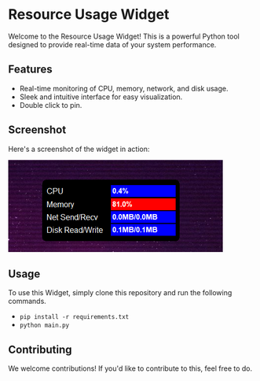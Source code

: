 # Resource Usage Widget

Welcome to the Resource Usage Widget! This is a powerful Python tool designed to provide real-time data of your system performance.

## Features

- Real-time monitoring of CPU, memory, network, and disk usage.
- Sleek and intuitive interface for easy visualization.
- Double click to pin.

## Screenshot

Here's a screenshot of the widget in action:

![Resource Usage Widget](https://github.com/acharyabidhan/resource-usage/blob/main/ss.png)

## Usage

To use this Widget, simply clone this repository and run the following commands.
- `pip install -r requirements.txt`
- `python main.py`

## Contributing

We welcome contributions! If you'd like to contribute to this, feel free to do.
